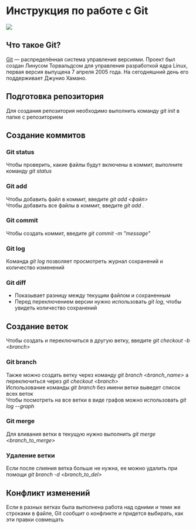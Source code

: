# Инструкция по работе с Git

![](https://git-scm.com/images/branching-illustration@2x.png)

## Что такое Git?

[Git](https://git-scm.com/) — распределённая система управления версиями. 
Проект был создан Линусом Торвальдсом для управления разработкой ядра Linux, первая версия выпущена 7 апреля 2005 года. 
На сегодняшний день его поддерживает Джунио Хамано.

## Подготовка репозитория

Для создания репозитория необходимо выполнить команду *git init* в папке с репозиторием

## Создание коммитов

### Git status

Чтобы проверить, какие файлы будут включены в коммит, выполните команду *git status*

### Git add

Чтобы добавить файл в коммит, введите *git add <файл>*  
Чтобы добавить все файлы в коммит, введите *git add .*

### Git commit

Чтобы создать коммит, введите *git commit -m "message"*

### Git log

Команда *git log* позволяет просмотреть журнал сохранений и количество изменений

### Git diff

* Показывает разницу между текущим файлом и сохраненным
* Перед переключением версии нужно использовать *git log*, чтобы увидеть количество сохранений

## Создание веток

Чтобы создать и переключиться в другую ветку, введите *git checkout -b \<branch>*

### Git branch

Также можно создать ветку через команду *git branch \<branch_name>* а переключиться через *git checkout \<branch>*  
Использование команды *git branch* без имени ветки выведет список всех веток  
Чтобы посмотреть на все ветки в виде графов можно использовать *git log --graph*

### Git merge 

Для вливания ветки в текущую нужно выполнить *git merge \<branch_to_merge>*

### Удаление ветки

Если после слияния ветка больше не нужна, ее можно удалить при помощи *git branch -d \<branch_to_del>*

## Конфликт изменений

Если в разных ветках была выполнена работа над одними и теми же строками в файле,
Git сообщит о конфликте и придется выбирать, как эти правки совмещать

